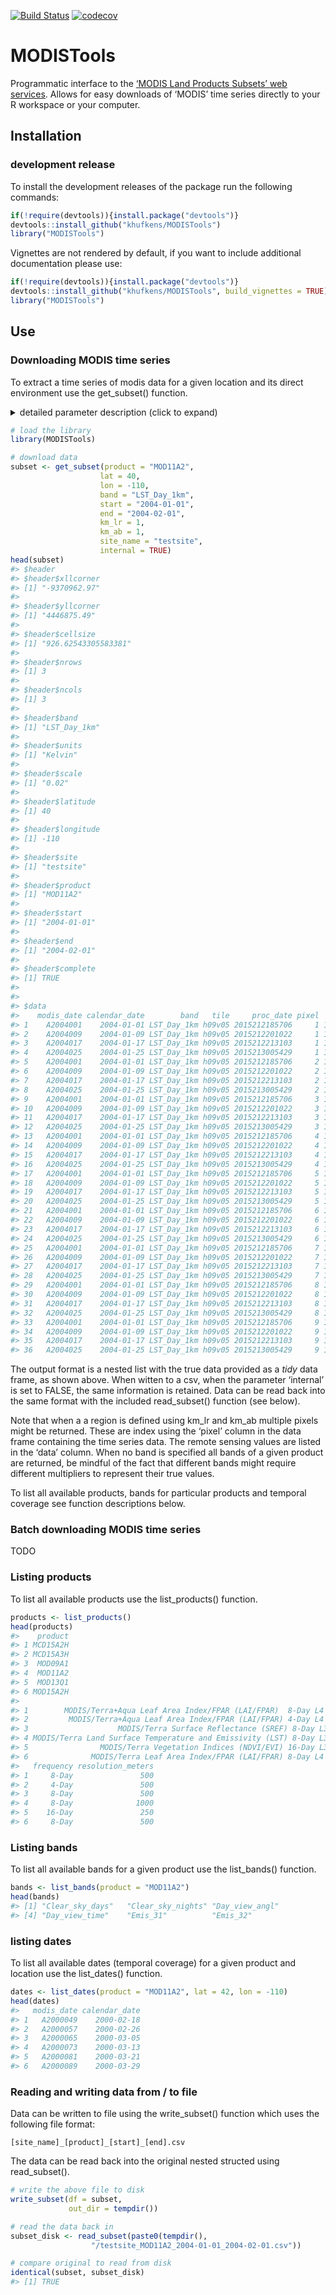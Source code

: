 
<!-- README.md is generated from README.Rmd. Please edit that file -->

[![Build
Status](https://travis-ci.org/khufkens/MODISTools.svg)](https://travis-ci.org/khufkens/MODISTools)
[![codecov](https://codecov.io/gh/khufkens/MODISTools/branch/master/graph/badge.svg)](https://codecov.io/gh/khufkens/MODISTools)

# MODISTools

Programmatic interface to the [‘MODIS Land Products Subsets’ web
services](https://modis.ornl.gov/data/modis_webservice.html). Allows for
easy downloads of ‘MODIS’ time series directly to your R workspace or
your computer.

## Installation

### development release

To install the development releases of the package run the following
commands:

``` r
if(!require(devtools)){install.package("devtools")}
devtools::install_github("khufkens/MODISTools")
library("MODISTools")
```

Vignettes are not rendered by default, if you want to include additional
documentation please use:

``` r
if(!require(devtools)){install.package("devtools")}
devtools::install_github("khufkens/MODISTools", build_vignettes = TRUE)
library("MODISTools")
```

## Use

### Downloading MODIS time series

To extract a time series of modis data for a given location and its
direct environment use the get\_subset() function.

<details>

<summary>detailed parameter description (click to
expand)</summary>

<p>

| Parameter  | Description                                                                                                                     |
| ---------- | ------------------------------------------------------------------------------------------------------------------------------- |
| product    | a MODIS product                                                                                                                 |
| band       | a MODIS product band (if NULL all bands are downloaded)                                                                         |
| lat        | latitude of the site                                                                                                            |
| lon        | longitude of the site                                                                                                           |
| start      | start year of the time series (data start in 1980)                                                                              |
| end        | end year of the time series (current year - 2 years, use force = TRUE to override)                                              |
| internal   | logical, TRUE or FALSE, if true data is imported into R workspace otherwise it is downloaded into the current working directory |
| out\_dir   | path where to store the data when not used internally, defaults to tempdir()                                                    |
| km\_lr     | force “out of temporal range” downloads (integer)                                                                               |
| km\_ab     | suppress the verbose output (integer)                                                                                           |
| site\_name | a site identifier                                                                                                               |
| site\_id   | a site\_id for predefined locations (not required)                                                                              |

</p>

</details>

``` r
# load the library
library(MODISTools)

# download data
subset <- get_subset(product = "MOD11A2",
                    lat = 40,
                    lon = -110,
                    band = "LST_Day_1km",
                    start = "2004-01-01",
                    end = "2004-02-01",
                    km_lr = 1,
                    km_ab = 1,
                    site_name = "testsite",
                    internal = TRUE)
head(subset)
#> $header
#> $header$xllcorner
#> [1] "-9370962.97"
#> 
#> $header$yllcorner
#> [1] "4446875.49"
#> 
#> $header$cellsize
#> [1] "926.62543305583381"
#> 
#> $header$nrows
#> [1] 3
#> 
#> $header$ncols
#> [1] 3
#> 
#> $header$band
#> [1] "LST_Day_1km"
#> 
#> $header$units
#> [1] "Kelvin"
#> 
#> $header$scale
#> [1] "0.02"
#> 
#> $header$latitude
#> [1] 40
#> 
#> $header$longitude
#> [1] -110
#> 
#> $header$site
#> [1] "testsite"
#> 
#> $header$product
#> [1] "MOD11A2"
#> 
#> $header$start
#> [1] "2004-01-01"
#> 
#> $header$end
#> [1] "2004-02-01"
#> 
#> $header$complete
#> [1] TRUE
#> 
#> 
#> $data
#>    modis_date calendar_date        band   tile     proc_date pixel  data
#> 1    A2004001    2004-01-01 LST_Day_1km h09v05 2015212185706     1 13135
#> 2    A2004009    2004-01-09 LST_Day_1km h09v05 2015212201022     1 13120
#> 3    A2004017    2004-01-17 LST_Day_1km h09v05 2015212213103     1 13350
#> 4    A2004025    2004-01-25 LST_Day_1km h09v05 2015213005429     1 13354
#> 5    A2004001    2004-01-01 LST_Day_1km h09v05 2015212185706     2 13123
#> 6    A2004009    2004-01-09 LST_Day_1km h09v05 2015212201022     2 13100
#> 7    A2004017    2004-01-17 LST_Day_1km h09v05 2015212213103     2 13324
#> 8    A2004025    2004-01-25 LST_Day_1km h09v05 2015213005429     2 13331
#> 9    A2004001    2004-01-01 LST_Day_1km h09v05 2015212185706     3 13098
#> 10   A2004009    2004-01-09 LST_Day_1km h09v05 2015212201022     3 13069
#> 11   A2004017    2004-01-17 LST_Day_1km h09v05 2015212213103     3 13288
#> 12   A2004025    2004-01-25 LST_Day_1km h09v05 2015213005429     3 13317
#> 13   A2004001    2004-01-01 LST_Day_1km h09v05 2015212185706     4 13127
#> 14   A2004009    2004-01-09 LST_Day_1km h09v05 2015212201022     4 13073
#> 15   A2004017    2004-01-17 LST_Day_1km h09v05 2015212213103     4 13336
#> 16   A2004025    2004-01-25 LST_Day_1km h09v05 2015213005429     4 13352
#> 17   A2004001    2004-01-01 LST_Day_1km h09v05 2015212185706     5 13098
#> 18   A2004009    2004-01-09 LST_Day_1km h09v05 2015212201022     5 13062
#> 19   A2004017    2004-01-17 LST_Day_1km h09v05 2015212213103     5 13297
#> 20   A2004025    2004-01-25 LST_Day_1km h09v05 2015213005429     5 13323
#> 21   A2004001    2004-01-01 LST_Day_1km h09v05 2015212185706     6 13082
#> 22   A2004009    2004-01-09 LST_Day_1km h09v05 2015212201022     6 13045
#> 23   A2004017    2004-01-17 LST_Day_1km h09v05 2015212213103     6 13271
#> 24   A2004025    2004-01-25 LST_Day_1km h09v05 2015213005429     6 13287
#> 25   A2004001    2004-01-01 LST_Day_1km h09v05 2015212185706     7 13113
#> 26   A2004009    2004-01-09 LST_Day_1km h09v05 2015212201022     7 13082
#> 27   A2004017    2004-01-17 LST_Day_1km h09v05 2015212213103     7 13309
#> 28   A2004025    2004-01-25 LST_Day_1km h09v05 2015213005429     7 13340
#> 29   A2004001    2004-01-01 LST_Day_1km h09v05 2015212185706     8 13099
#> 30   A2004009    2004-01-09 LST_Day_1km h09v05 2015212201022     8 13015
#> 31   A2004017    2004-01-17 LST_Day_1km h09v05 2015212213103     8 13290
#> 32   A2004025    2004-01-25 LST_Day_1km h09v05 2015213005429     8 13287
#> 33   A2004001    2004-01-01 LST_Day_1km h09v05 2015212185706     9 13081
#> 34   A2004009    2004-01-09 LST_Day_1km h09v05 2015212201022     9 13005
#> 35   A2004017    2004-01-17 LST_Day_1km h09v05 2015212213103     9 13272
#> 36   A2004025    2004-01-25 LST_Day_1km h09v05 2015213005429     9 13271
```

The output format is a nested list with the true data provided as a
*tidy* data frame, as shown above. When witten to a csv, when the
parameter ‘internal’ is set to FALSE, the same information is retained.
Data can be read back into the same format with the included
read\_subset() function (see below).

Note that when a a region is defined using km\_lr and km\_ab multiple
pixels might be returned. These are index using the ‘pixel’ column in
the data frame containing the time series data. The remote sensing
values are listed in the ‘data’ column. When no band is specified all
bands of a given product are returned, be mindful of the fact that
different bands might require different multipliers to represent their
true values.

To list all available products, bands for particular products and
temporal coverage see function descriptions below.

### Batch downloading MODIS time series

TODO

### Listing products

To list all available products use the list\_products() function.

``` r
products <- list_products()
head(products)
#>    product
#> 1 MCD15A2H
#> 2 MCD15A3H
#> 3  MOD09A1
#> 4  MOD11A2
#> 5  MOD13Q1
#> 6 MOD15A2H
#>                                                                               description
#> 1        MODIS/Terra+Aqua Leaf Area Index/FPAR (LAI/FPAR)  8-Day L4 Global 500 m SIN Grid
#> 2         MODIS/Terra+Aqua Leaf Area Index/FPAR (LAI/FPAR) 4-Day L4 Global 500 m SIN Grid
#> 3                    MODIS/Terra Surface Reflectance (SREF) 8-Day L3 Global 500m SIN Grid
#> 4 MODIS/Terra Land Surface Temperature and Emissivity (LST) 8-Day L3 Global 1 km SIN Grid
#> 5                MODIS/Terra Vegetation Indices (NDVI/EVI) 16-Day L3 Global 250m SIN Grid
#> 6              MODIS/Terra Leaf Area Index/FPAR (LAI/FPAR) 8-Day L4 Global 500 m SIN Grid
#>   frequency resolution_meters
#> 1     8-Day               500
#> 2     4-Day               500
#> 3     8-Day               500
#> 4     8-Day              1000
#> 5    16-Day               250
#> 6     8-Day               500
```

### Listing bands

To list all available bands for a given product use the list\_bands()
function.

``` r
bands <- list_bands(product = "MOD11A2")
head(bands)
#> [1] "Clear_sky_days"   "Clear_sky_nights" "Day_view_angl"   
#> [4] "Day_view_time"    "Emis_31"          "Emis_32"
```

### listing dates

To list all available dates (temporal coverage) for a given product and
location use the list\_dates() function.

``` r
dates <- list_dates(product = "MOD11A2", lat = 42, lon = -110)
head(dates)
#>   modis_date calendar_date
#> 1   A2000049    2000-02-18
#> 2   A2000057    2000-02-26
#> 3   A2000065    2000-03-05
#> 4   A2000073    2000-03-13
#> 5   A2000081    2000-03-21
#> 6   A2000089    2000-03-29
```

### Reading and writing data from / to file

Data can be written to file using the write\_subset() function which
uses the following file format:

    [site_name]_[product]_[start]_[end].csv

The data can be read back into the original nested structed using
read\_subset().

``` r
# write the above file to disk
write_subset(df = subset,
             out_dir = tempdir())

# read the data back in
subset_disk <- read_subset(paste0(tempdir(),
                  "/testsite_MOD11A2_2004-01-01_2004-02-01.csv"))

# compare original to read from disk
identical(subset, subset_disk)
#> [1] TRUE
```
